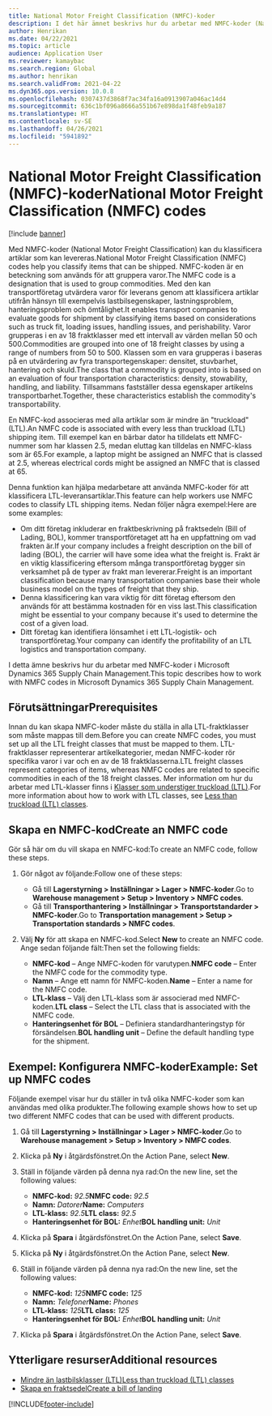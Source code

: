 ```yaml
---
title: National Motor Freight Classification (NMFC)-koder
description: I det här ämnet beskrivs hur du arbetar med NMFC-koder (National Motor Freight Classification) i Microsoft Dynamics 365 Supply Chain Management
author: Henrikan
ms.date: 04/22/2021
ms.topic: article
audience: Application User
ms.reviewer: kamaybac
ms.search.region: Global
ms.author: henrikan
ms.search.validFrom: 2021-04-22
ms.dyn365.ops.version: 10.0.8
ms.openlocfilehash: 0307437d3868f7ac34fa16a0913907a046ac14d4
ms.sourcegitcommit: 636c1bf096a8666a551b67e898da1f48feb9a187
ms.translationtype: HT
ms.contentlocale: sv-SE
ms.lasthandoff: 04/26/2021
ms.locfileid: "5941892"
---
```

# <a name="national-motor-freight-classification-nmfc-codes"></a><span data-ttu-id="aa94f-103">National Motor Freight Classification (NMFC)-koder</span><span class="sxs-lookup"><span data-stu-id="aa94f-103">National Motor Freight Classification (NMFC) codes</span></span>

[!include [banner](../includes/banner.md)]

<span data-ttu-id="aa94f-104">Med NMFC-koder (National Motor Freight Classification) kan du klassificera artiklar som kan levereras.</span><span class="sxs-lookup"><span data-stu-id="aa94f-104">National Motor Freight Classification (NMFC) codes help you classify items that can be shipped.</span></span> <span data-ttu-id="aa94f-105">NMFC-koden är en beteckning som används för att gruppera varor.</span><span class="sxs-lookup"><span data-stu-id="aa94f-105">The NMFC code is a designation that is used to group commodities.</span></span> <span data-ttu-id="aa94f-106">Med den kan transportföretag utvärdera varor för leverans genom att klassificera artiklar utifrån hänsyn till exempelvis lastbilsegenskaper, lastningsproblem, hanteringsproblem och ömtålighet.</span><span class="sxs-lookup"><span data-stu-id="aa94f-106">It enables transport companies to evaluate goods for shipment by classifying items based on considerations such as truck fit, loading issues, handling issues, and perishability.</span></span> <span data-ttu-id="aa94f-107">Varor grupperas i en av 18 fraktklasser med ett intervall av värden mellan 50 och 500.</span><span class="sxs-lookup"><span data-stu-id="aa94f-107">Commodities are grouped into one of 18 freight classes by using a range of numbers from 50 to 500.</span></span> <span data-ttu-id="aa94f-108">Klassen som en vara grupperas i baseras på en utvärdering av fyra transportegenskaper: densitet, stuvbarhet, hantering och skuld.</span><span class="sxs-lookup"><span data-stu-id="aa94f-108">The class that a commodity is grouped into is based on an evaluation of four transportation characteristics: density, stowability, handling, and liability.</span></span> <span data-ttu-id="aa94f-109">Tillsammans fastställer dessa egenskaper artikelns transportbarhet.</span><span class="sxs-lookup"><span data-stu-id="aa94f-109">Together, these characteristics establish the commodity's transportability.</span></span>

<span data-ttu-id="aa94f-110">En NMFC-kod associeras med alla artiklar som är mindre än "truckload" (LTL).</span><span class="sxs-lookup"><span data-stu-id="aa94f-110">An NMFC code is associated with every less than truckload (LTL) shipping item.</span></span> <span data-ttu-id="aa94f-111">Till exempel kan en bärbar dator ha tilldelats ett NMFC-nummer som har klassen 2.5, medan eluttag kan tilldelas en NMFC-klass som är 65.</span><span class="sxs-lookup"><span data-stu-id="aa94f-111">For example, a laptop might be assigned an NMFC that is classed at 2.5, whereas electrical cords might be assigned an NMFC that is classed at 65.</span></span>

<span data-ttu-id="aa94f-112">Denna funktion kan hjälpa medarbetare att använda NMFC-koder för att klassificera LTL-leveransartiklar.</span><span class="sxs-lookup"><span data-stu-id="aa94f-112">This feature can help workers use NMFC codes to classify LTL shipping items.</span></span> <span data-ttu-id="aa94f-113">Nedan följer några exempel:</span><span class="sxs-lookup"><span data-stu-id="aa94f-113">Here are some examples:</span></span>

- <span data-ttu-id="aa94f-114">Om ditt företag inkluderar en fraktbeskrivning på fraktsedeln (Bill of Lading, BOL), kommer transportföretaget att ha en uppfattning om vad frakten är.</span><span class="sxs-lookup"><span data-stu-id="aa94f-114">If your company includes a freight description on the bill of lading (BOL), the carrier will have some idea what the freight is.</span></span> <span data-ttu-id="aa94f-115">Frakt är en viktig klassificering eftersom många transportföretag bygger sin verksamhet på de typer av frakt man levererar.</span><span class="sxs-lookup"><span data-stu-id="aa94f-115">Freight is an important classification because many transportation companies base their whole business model on the types of freight that they ship.</span></span>
- <span data-ttu-id="aa94f-116">Denna klassificering kan vara viktig för ditt företag eftersom den används för att bestämma kostnaden för en viss last.</span><span class="sxs-lookup"><span data-stu-id="aa94f-116">This classification might be essential to your company because it's used to determine the cost of a given load.</span></span>
- <span data-ttu-id="aa94f-117">Ditt företag kan identifiera lönsamhet i ett LTL-logistik- och transportföretag.</span><span class="sxs-lookup"><span data-stu-id="aa94f-117">Your company can identify the profitability of an LTL logistics and transportation company.</span></span>

<span data-ttu-id="aa94f-118">I detta ämne beskrivs hur du arbetar med NMFC-koder i Microsoft Dynamics 365 Supply Chain Management.</span><span class="sxs-lookup"><span data-stu-id="aa94f-118">This topic describes how to work with NMFC codes in Microsoft Dynamics 365 Supply Chain Management.</span></span>

## <a name="prerequisites"></a><span data-ttu-id="aa94f-119">Förutsättningar</span><span class="sxs-lookup"><span data-stu-id="aa94f-119">Prerequisites</span></span>

<span data-ttu-id="aa94f-120">Innan du kan skapa NMFC-koder måste du ställa in alla LTL-fraktklasser som måste mappas till dem.</span><span class="sxs-lookup"><span data-stu-id="aa94f-120">Before you can create NMFC codes, you must set up all the LTL freight classes that must be mapped to them.</span></span> <span data-ttu-id="aa94f-121">LTL-fraktklasser representerar artikelkategorier, medan NMFC-koder rör specifika varor i var och en av de 18 fraktklasserna.</span><span class="sxs-lookup"><span data-stu-id="aa94f-121">LTL freight classes represent categories of items, whereas NMFC codes are related to specific commodities in each of the 18 freight classes.</span></span> <span data-ttu-id="aa94f-122">Mer information om hur du arbetar med LTL-klasser finns i [Klasser som understiger truckload (LTL)](ltl-class.md).</span><span class="sxs-lookup"><span data-stu-id="aa94f-122">For more information about how to work with LTL classes, see [Less than truckload (LTL) classes](ltl-class.md).</span></span>

## <a name="create-an-nmfc-code"></a><span data-ttu-id="aa94f-123">Skapa en NMFC-kod</span><span class="sxs-lookup"><span data-stu-id="aa94f-123">Create an NMFC code</span></span>

<span data-ttu-id="aa94f-124">Gör så här om du vill skapa en NMFC-kod:</span><span class="sxs-lookup"><span data-stu-id="aa94f-124">To create an NMFC code, follow these steps.</span></span>

1. <span data-ttu-id="aa94f-125">Gör något av följande:</span><span class="sxs-lookup"><span data-stu-id="aa94f-125">Follow one of these steps:</span></span>

    - <span data-ttu-id="aa94f-126">Gå till **Lagerstyrning \> Inställningar \> Lager \> NMFC-koder**.</span><span class="sxs-lookup"><span data-stu-id="aa94f-126">Go to **Warehouse management \> Setup \> Inventory \> NMFC codes**.</span></span>
    - <span data-ttu-id="aa94f-127">Gå till **Transporthantering \> Inställningar \> Transportstandarder \> NMFC-koder**.</span><span class="sxs-lookup"><span data-stu-id="aa94f-127">Go to **Transportation management \> Setup \> Transportation standards \> NMFC codes**.</span></span>

1. <span data-ttu-id="aa94f-128">Välj **Ny** för att skapa en NMFC-kod.</span><span class="sxs-lookup"><span data-stu-id="aa94f-128">Select **New** to create an NMFC code.</span></span> <span data-ttu-id="aa94f-129">Ange sedan följande fält:</span><span class="sxs-lookup"><span data-stu-id="aa94f-129">Then set the following fields:</span></span>

    - <span data-ttu-id="aa94f-130">**NMFC-kod** – Ange NMFC-koden för varutypen.</span><span class="sxs-lookup"><span data-stu-id="aa94f-130">**NMFC code** – Enter the NMFC code for the commodity type.</span></span>
    - <span data-ttu-id="aa94f-131">**Namn** – Ange ett namn för NMFC-koden.</span><span class="sxs-lookup"><span data-stu-id="aa94f-131">**Name** – Enter a name for the NMFC code.</span></span>
    - <span data-ttu-id="aa94f-132">**LTL-klass** – Välj den LTL-klass som är associerad med NMFC-koden.</span><span class="sxs-lookup"><span data-stu-id="aa94f-132">**LTL class** – Select the LTL class that is associated with the NMFC code.</span></span>
    - <span data-ttu-id="aa94f-133">**Hanteringsenhet för BOL** – Definiera standardhanteringstyp för försändelsen.</span><span class="sxs-lookup"><span data-stu-id="aa94f-133">**BOL handling unit** – Define the default handling type for the shipment.</span></span>

## <a name="example-set-up-nmfc-codes"></a><span data-ttu-id="aa94f-134">Exempel: Konfigurera NMFC-koder</span><span class="sxs-lookup"><span data-stu-id="aa94f-134">Example: Set up NMFC codes</span></span>

<span data-ttu-id="aa94f-135">Följande exempel visar hur du ställer in två olika NMFC-koder som kan användas med olika produkter.</span><span class="sxs-lookup"><span data-stu-id="aa94f-135">The following example shows how to set up two different NMFC codes that can be used with different products.</span></span>

1. <span data-ttu-id="aa94f-136">Gå till **Lagerstyrning \> Inställningar \> Lager \> NMFC-koder**.</span><span class="sxs-lookup"><span data-stu-id="aa94f-136">Go to **Warehouse management \> Setup \> Inventory \> NMFC codes**.</span></span>
1. <span data-ttu-id="aa94f-137">Klicka på **Ny** i åtgärdsfönstret.</span><span class="sxs-lookup"><span data-stu-id="aa94f-137">On the Action Pane, select **New**.</span></span>
1. <span data-ttu-id="aa94f-138">Ställ in följande värden på denna nya rad:</span><span class="sxs-lookup"><span data-stu-id="aa94f-138">On the new line, set the following values:</span></span>

    - <span data-ttu-id="aa94f-139">**NMFC-kod:** *92.5*</span><span class="sxs-lookup"><span data-stu-id="aa94f-139">**NMFC code:** *92.5*</span></span>
    - <span data-ttu-id="aa94f-140">**Namn:** *Datorer*</span><span class="sxs-lookup"><span data-stu-id="aa94f-140">**Name:** *Computers*</span></span>
    - <span data-ttu-id="aa94f-141">**LTL-klass:** *92.5*</span><span class="sxs-lookup"><span data-stu-id="aa94f-141">**LTL class:** *92.5*</span></span>
    - <span data-ttu-id="aa94f-142">**Hanteringsenhet för BOL:** *Enhet*</span><span class="sxs-lookup"><span data-stu-id="aa94f-142">**BOL handling unit:** *Unit*</span></span>

1. <span data-ttu-id="aa94f-143">Klicka på **Spara** i åtgärdsfönstret.</span><span class="sxs-lookup"><span data-stu-id="aa94f-143">On the Action Pane, select **Save**.</span></span>
1. <span data-ttu-id="aa94f-144">Klicka på **Ny** i åtgärdsfönstret.</span><span class="sxs-lookup"><span data-stu-id="aa94f-144">On the Action Pane, select **New**.</span></span>
1. <span data-ttu-id="aa94f-145">Ställ in följande värden på denna nya rad:</span><span class="sxs-lookup"><span data-stu-id="aa94f-145">On the new line, set the following values:</span></span>

    - <span data-ttu-id="aa94f-146">**NMFC-kod:** *125*</span><span class="sxs-lookup"><span data-stu-id="aa94f-146">**NMFC code:** *125*</span></span>
    - <span data-ttu-id="aa94f-147">**Namn:** *Telefoner*</span><span class="sxs-lookup"><span data-stu-id="aa94f-147">**Name:** *Phones*</span></span>
    - <span data-ttu-id="aa94f-148">**LTL-klass:** *125*</span><span class="sxs-lookup"><span data-stu-id="aa94f-148">**LTL class:** *125*</span></span>
    - <span data-ttu-id="aa94f-149">**Hanteringsenhet för BOL:** *Enhet*</span><span class="sxs-lookup"><span data-stu-id="aa94f-149">**BOL handling unit:** *Unit*</span></span>

1. <span data-ttu-id="aa94f-150">Klicka på **Spara** i åtgärdsfönstret.</span><span class="sxs-lookup"><span data-stu-id="aa94f-150">On the Action Pane, select **Save**.</span></span>

## <a name="additional-resources"></a><span data-ttu-id="aa94f-151">Ytterligare resurser</span><span class="sxs-lookup"><span data-stu-id="aa94f-151">Additional resources</span></span>

- [<span data-ttu-id="aa94f-152">Mindre än lastbilsklasser (LTL)</span><span class="sxs-lookup"><span data-stu-id="aa94f-152">Less than truckload (LTL) classes</span></span>](ltl-class.md)
- [<span data-ttu-id="aa94f-153">Skapa en fraktsedel</span><span class="sxs-lookup"><span data-stu-id="aa94f-153">Create a bill of landing</span></span>](create-bill-of-lading.md)

[!INCLUDE[footer-include](../../includes/footer-banner.md)]
